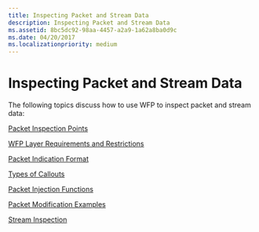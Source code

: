 ```yaml
---
title: Inspecting Packet and Stream Data
description: Inspecting Packet and Stream Data
ms.assetid: 8bc5dc92-98aa-4457-a2a9-1a62a8ba0d9c
ms.date: 04/20/2017
ms.localizationpriority: medium
---
```


# Inspecting Packet and Stream Data


The following topics discuss how to use WFP to inspect packet and stream data:

[Packet Inspection Points](packet-inspection-points.md)

[WFP Layer Requirements and Restrictions](wfp-layer-requirements-and-restrictions.md)

[Packet Indication Format](packet-indication-format.md)

[Types of Callouts](types-of-callouts.md)

[Packet Injection Functions](packet-injection-functions.md)

[Packet Modification Examples](packet-modification-examples.md)

[Stream Inspection](stream-inspection.md)

 

 






